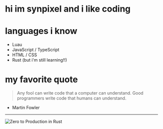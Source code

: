 # hi im synpixel and i like coding

# languages i know

- Luau
- JavaScript / TypeScript
- HTML / CSS
- Rust (but i'm still learning!!)

# my favorite quote
> Any fool can write code that a computer can understand. Good programmers write code that humans can understand.
- Martin Fowler

---

![Zero to Production in Rust](https://rustacean.net/more-crabby-things/gothferris.png)
